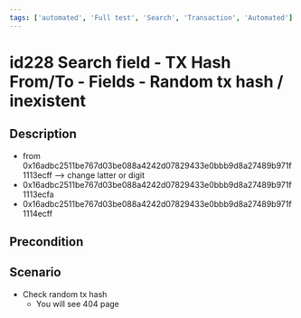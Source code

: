 ```yaml
---
tags: ['automated', 'Full test', 'Search', 'Transaction', 'Automated']
---
```


# id228 Search field - TX Hash From/To - Fields - Random tx hash / inexistent

## Description
  - from 0x16adbc2511be767d03be088a4242d07829433e0bbb9d8a27489b971f1113ecff --\> change latter or digit
  - 0x16adbc2511be767d03be088a4242d07829433e0bbb9d8a27489b971f1113ecfa
  - 0x16adbc2511be767d03be088a4242d07829433e0bbb9d8a27489b971f1114ecff

## Precondition


## Scenario
- Check random tx hash
    - You will see 404 page
